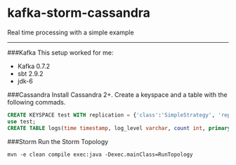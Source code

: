 kafka-storm-cassandra
=====================

Real time processing with a simple example

---------------------

###Kafka
This setup worked for me:

* Kafka 0.7.2
* sbt 2.9.2
* jdk-6

###Cassandra
Install Cassandra 2+. Create a keyspace and a table with the following commads.
```sql
CREATE KEYSPACE test WITH replication = {'class':'SimpleStrategy', 'replication_factor':1};
use test;
CREATE TABLE logs(time timestamp, log_level varchar, count int, primary key(log_level, time));
```

###Storm
Run the Storm Topology
```
mvn -e clean compile exec:java -Dexec.mainClass=RunTopology
```


